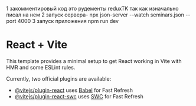 1 закомментировый код это рудементы reduxTK так как изначально писал на нем
2 запуск сервера- npx json-server --watch seminars.json --port 4000
3 запуск приложения npm run dev




# React + Vite

This template provides a minimal setup to get React working in Vite with HMR and some ESLint rules.

Currently, two official plugins are available:

- [@vitejs/plugin-react](https://github.com/vitejs/vite-plugin-react/blob/main/packages/plugin-react/README.md) uses [Babel](https://babeljs.io/) for Fast Refresh
- [@vitejs/plugin-react-swc](https://github.com/vitejs/vite-plugin-react-swc) uses [SWC](https://swc.rs/) for Fast Refresh


